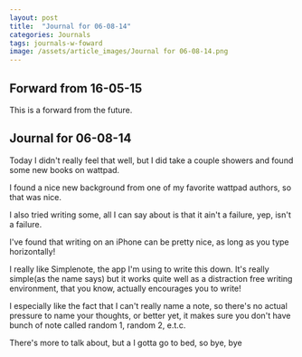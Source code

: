 ```yaml
---
layout: post
title:  "Journal for 06-08-14"
categories: Journals
tags: journals-w-foward
image: /assets/article_images/Journal for 06-08-14.png
---
```


## Forward from 16-05-15

This is a forward from the future.


## Journal for 06-08-14

Today I didn't really feel that well, but I did take a couple showers and found some new books on wattpad.

I found a nice new background from one of my favorite wattpad authors, so that was nice.

I also tried writing some, all I can say about is that it ain't a failure, yep, isn't a failure. 

I've found that writing on an iPhone can be pretty nice, as long as you type horizontally!

I really like Simplenote, the app I'm using to write this down. It's really simple(as the name says) but it works quite well as a distraction free writing environment, that you know, actually encourages you to write!  

I especially like the fact that I can't really name a note, so there's no actual pressure to name your thoughts, or better yet, it makes sure you don't have bunch of note called random  1, random 2, e.t.c.

There's more to talk about, but a I gotta go to bed, so bye, bye
